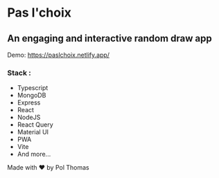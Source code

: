 # Pas l'choix

## An engaging and interactive random draw app

Demo: https://paslchoix.netlify.app/

### Stack :
- Typescript
- MongoDB
- Express
- React
- NodeJS
- React Query
- Material UI
- PWA
- Vite
- And more...

Made with ❤️ by Pol Thomas
